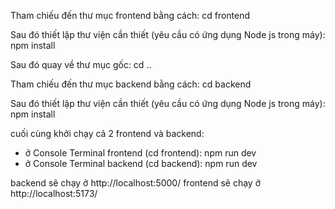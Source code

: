 Tham chiếu đến thư mục frontend bằng cách:
cd frontend

Sau đó thiết lập thư viện cần thiết (yêu cầu có ứng dụng Node js trong máy):
npm install

Sau đó quay về thư mục gốc:
cd ..

Tham chiếu đến thư mục backend bằng cách:
cd backend

Sau đó thiết lập thư viện cần thiết (yêu cầu có ứng dụng Node js trong máy):
npm install

cuối cùng khởi chạy cả 2 frontend và backend:
- ở Console Terminal frontend (cd frontend): npm run dev
- ở Console Terminal backend (cd backend): npm run dev

backend sẽ chạy ở http://localhost:5000/
frontend sẽ chạy ở http://localhost:5173/
